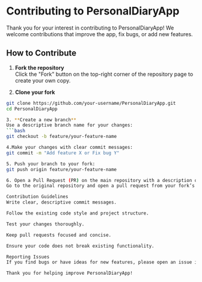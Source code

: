 # Contributing to PersonalDiaryApp

Thank you for your interest in contributing to PersonalDiaryApp! We welcome contributions that improve the app, fix bugs, or add new features.

## How to Contribute

1. **Fork the repository**  
Click the "Fork" button on the top-right corner of the repository page to create your own copy.

2. **Clone your fork**  
```bash
git clone https://github.com/your-username/PersonalDiaryApp.git
cd PersonalDiaryApp

3. **Create a new branch**  
Use a descriptive branch name for your changes:
```bash
git checkout -b feature/your-feature-name

4.Make your changes with clear commit messages:
git commit -m "Add feature X or Fix bug Y"

5. Push your branch to your fork:
git push origin feature/your-feature-name

6. Open a Pull Request (PR) on the main repository with a description of your changes.
Go to the original repository and open a pull request from your fork’s branch. Provide a clear description of the changes and why they are needed.

Contribution Guidelines
Write clear, descriptive commit messages.

Follow the existing code style and project structure.

Test your changes thoroughly.

Keep pull requests focused and concise.

Ensure your code does not break existing functionality.

Reporting Issues
If you find bugs or have ideas for new features, please open an issue in the Issues tab with as much detail as possible.

Thank you for helping improve PersonalDiaryApp!


